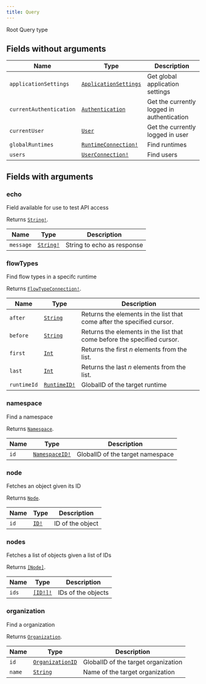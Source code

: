 ```yaml
---
title: Query
---
```


Root Query type

## Fields without arguments

| Name | Type | Description |
|------|------|-------------|
| `applicationSettings` | [`ApplicationSettings`](../object/applicationsettings.md) | Get global application settings |
| `currentAuthentication` | [`Authentication`](../union/authentication.md) | Get the currently logged in authentication |
| `currentUser` | [`User`](../object/user.md) | Get the currently logged in user |
| `globalRuntimes` | [`RuntimeConnection!`](../object/runtimeconnection.md) | Find runtimes |
| `users` | [`UserConnection!`](../object/userconnection.md) | Find users |

## Fields with arguments

### echo

Field available for use to test API access

Returns [`String!`](../scalar/string.md).

| Name | Type | Description |
|------|------|-------------|
| `message` | [`String!`](../scalar/string.md) | String to echo as response |

### flowTypes

Find flow types in a specifc runtime

Returns [`FlowTypeConnection!`](../object/flowtypeconnection.md).

| Name | Type | Description |
|------|------|-------------|
| `after` | [`String`](../scalar/string.md) | Returns the elements in the list that come after the specified cursor. |
| `before` | [`String`](../scalar/string.md) | Returns the elements in the list that come before the specified cursor. |
| `first` | [`Int`](../scalar/int.md) | Returns the first _n_ elements from the list. |
| `last` | [`Int`](../scalar/int.md) | Returns the last _n_ elements from the list. |
| `runtimeId` | [`RuntimeID!`](../scalar/runtimeid.md) | GlobalID of the target runtime |

### namespace

Find a namespace

Returns [`Namespace`](../object/namespace.md).

| Name | Type | Description |
|------|------|-------------|
| `id` | [`NamespaceID!`](../scalar/namespaceid.md) | GlobalID of the target namespace |

### node

Fetches an object given its ID

Returns [`Node`](../interface/node.md).

| Name | Type | Description |
|------|------|-------------|
| `id` | [`ID!`](../scalar/id.md) | ID of the object |

### nodes

Fetches a list of objects given a list of IDs

Returns [`[Node]`](../interface/node.md).

| Name | Type | Description |
|------|------|-------------|
| `ids` | [`[ID!]!`](../scalar/id.md) | IDs of the objects |

### organization

Find a organization

Returns [`Organization`](../object/organization.md).

| Name | Type | Description |
|------|------|-------------|
| `id` | [`OrganizationID`](../scalar/organizationid.md) | GlobalID of the target organization |
| `name` | [`String`](../scalar/string.md) | Name of the target organization |
